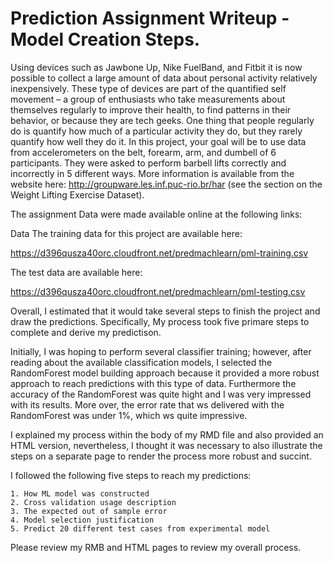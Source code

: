 # Prediction Assignment Writeup - Model Creation Steps.

Using devices such as Jawbone Up, Nike FuelBand, and Fitbit it is now possible to collect a large amount of data about personal activity relatively inexpensively. These type of devices are part of the quantified self movement – a group of enthusiasts who take measurements about themselves regularly to improve their health, to find patterns in their behavior, or because they are tech geeks. One thing that people regularly do is quantify how much of a particular activity they do, but they rarely quantify how well they do it. In this project, your goal will be to use data from accelerometers on the belt, forearm, arm, and dumbell of 6 participants. They were asked to perform barbell lifts correctly and incorrectly in 5 different ways. More information is available from the website here: http://groupware.les.inf.puc-rio.br/har (see the section on the Weight Lifting Exercise Dataset).

The assignment Data were made available online at the following links:

Data
The training data for this project are available here:

https://d396qusza40orc.cloudfront.net/predmachlearn/pml-training.csv

The test data are available here:

https://d396qusza40orc.cloudfront.net/predmachlearn/pml-testing.csv

Overall, I estimated that it would take several steps to finish the project and draw the predictions.  Specifically, My process took five primare steps to complete and derive my predictison.

Initially, I was hoping to perform several classifier training; however, after reading about the available classification models, I selected the RandomForest model building approach because it provided a more robust approach to reach predictions with this type of data.  Furthermore the accuracy of the RandomForest was quite hight and I was very impressed with its results.  More over, the error rate that ws delivered with the RandomForest was under 1%, which ws quite impressive.
  
I explained my process within the body of my RMD file and also provided an HTML version, nevertheless, I thought it was necessary to also illustrate the steps on a separate page to render the process more robust and succint.

I followed the following five steps to reach my predictions:

    1. How ML model was constructed
    2. Cross validation usage description
    3. The expected out of sample error
    4. Model selection justification 
    5. Predict 20 different test cases from experimental model 
    
Please review my RMB and HTML pages to review my overall process.
